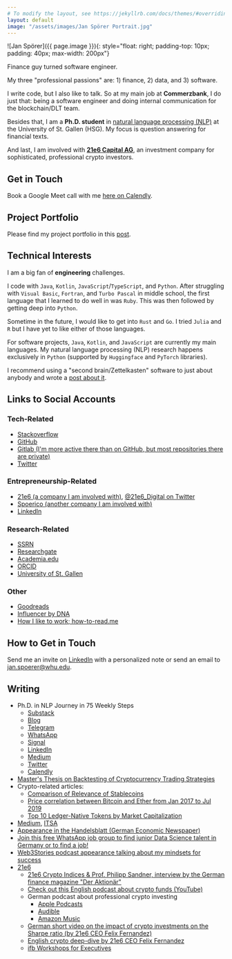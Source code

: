 ```yaml
---
# To modify the layout, see https://jekyllrb.com/docs/themes/#overriding-theme-defaults
layout: default
image: "/assets/images/Jan Spörer Portrait.jpg"
---
```


![Jan Spörer]({{ page.image }}){: style="float: right; padding-top: 10px; padding: 40px; max-width: 200px"}

Finance guy turned software engineer.

My three "professional passions" are: 1) finance, 2) data, and 3) software.

I write code, but I also like to talk. So at my main job at **Commerzbank**, I do just that: being a software engineer and doing internal communication for the blockchain/DLT team.

Besides that, I am a **Ph.D. student** in [natural language processing (NLP)](https://ics.unisg.ch/chair-ds-nlp-handschuh/) at the University of St. Gallen (HSG). My focus is question answering for financial texts.

And last, I am involved with **[21e6 Capital AG](https://21e6.io/)**, an investment company for sophisticated, professional crypto investors.

## Get in Touch

Book a Google Meet call with me [here on Calendly](https://calendly.com/janspoerer/60m-private).

## Project Portfolio

Please find my project portfolio in this [post](post/2022/07/24/project-portfolio.html).

## Technical Interests

I am a big fan of **engineering** challenges.

I code with `Java`, `Kotlin`, `JavaScript`/`TypeScript`, and `Python`. After struggling with `Visual Basic`, `Fortran`, and `Turbo Pascal` in middle school, the first language that I learned to do well in was `Ruby`. This was then followed by getting deep into `Python`.

Sometime in the future, I would like to get into `Rust` and `Go`. I tried `Julia` and `R` but I have yet to like either of those languages.

For software projects, `Java`, `Kotlin`, and `JavaScript` are currently my main languages. My natural language processing (NLP) research happens exclusively in `Python` (supported by `Huggingface` and `PyTorch` libraries).

I recommend using a "second brain/Zettelkasten" software to just about anybody and wrote a [post about it](/secondbrain).

## Links to Social Accounts

### Tech-Related

* [Stackoverflow](https://stackoverflow.com/users/6057510/jan-sp%c3%b6rer)
* [GitHub](https://github.com/janspoerer)
* [Gitlab (I'm more active there than on GitHub, but most repositories there are private)](https://gitlab.com/janspoerer1)
* [Twitter](https://twitter.com/JanSpoerer)

### Entrepreneurship-Related

* [21e6 (a company I am involved with)](https://assets.21e6.io/), [@21e6_Digital on Twitter](https://twitter.com/21e6_Digital)
* [Spoerico (another company I am involved with)](https://spoerico.com/)
* [LinkedIn](https://www.linkedin.com/in/janspoerer/)

### Research-Related

* [SSRN](https://papers.ssrn.com/sol3/cf_dev/AbsByAuth.cfm?per_id=3917972)
* [Researchgate](https://www.researchgate.net/profile/Jan-Spoerer)
* [Academia.edu](https://independent.academia.edu/JSp%C3%B6rer)
* [ORCID](https://orcid.org/0000-0002-9473-5029)
* [University of St. Gallen](https://ics.unisg.ch/chair-ds-nlp-handschuh/)

### Other

* [Goodreads](https://www.goodreads.com/user/show/64425508-jan-sp-rer)
* [Influencer by DNA](https://philippsandner.medium.com/call-for-applications-for-influencer-by-dna-a-6-week-mentoring-program-to-become-influencer-and-11af32faaccc)
* [How I like to work; how-to-read.me](https://app.how-to-read.me/public/4ce1a4e0-0754-4658-aa11-11d5e83020c3)

## How to Get in Touch

Send me an invite on [LinkedIn](https://www.linkedin.com/in/janspoerer/) with a personalized note or send an email to jan.spoerer@whu.edu.

## Writing

* Ph.D. in NLP Journey in 75 Weekly Steps
    * [Substack](https://nlpjourney.substack.com/)
    * [Blog](https://janspoerer.github.io/phdstudies/)
    * [Telegram](https://t.me/+gmkAaVlKPh4xZTky)
    * [WhatsApp](https://chat.whatsapp.com/F6901LMMJWIGlxrahkgBcq)
    * [Signal](https://signal.group/#CjQKIBRVuHKD-b_yhfeB3gnPU0G4HSA3tv1WmaA2PO___abEEhDqLwQXJZWJuwYamodAUqjN)
    * [LinkedIn](https://www.linkedin.com/in/janspoerer/)
    * [Medium](https://medium.com/@janspoerer/about)
    * [Twitter](https://twitter.com/JanSpoerer)
    * [Calendly](https://calendly.com/janspoerer/60m-private)
* [Master's Thesis on Backtesting of Cryptocurrency Trading Strategies](https://papers.ssrn.com/sol3/papers.cfm?abstract_id=3620154)
* Crypto-related articles:
    * [Comparison of Relevance of Stablecoins](https://medium.com/@mk.marcel.kaiser/tether-is-the-dominant-stablecoin-with-an-87-share-of-total-stablecoin-market-capitalization-772dc78b32a1)
    * [Price correlation between Bitcoin and Ether from Jan 2017 to Jul 2019](https://medium.com/@mk.marcel.kaiser/price-correlation-between-bitcoin-and-ether-from-jan-2017-to-jul-2019-59a0db26de6)
    * [Top 10 Ledger-Native Tokens by Market Capitalization](https://medium.com/@mk.marcel.kaiser/top-10-ledger-native-tokens-by-market-capitalization-21f40bae6257)
* [Medium](https://medium.com/@janspoerer/about), [ITSA](https://medium.com/@mk.marcel.kaiser/top-10-ledger-native-tokens-by-market-capitalization-21f40bae6257)
* [Appearance in the Handelsblatt (German Economic Newspaper)](https://www.handelsblatt.com/finanzen/maerkte/devisen-rohstoffe/bitcoin-und-co-wie-fondsprofis-mit-kryptowaehrungen-experimentieren/27805202.html)
* [Join this free WhatsApp job group to find junior Data Science talent in Germany or to find a job!](https://chat.whatsapp.com/JdDgM4yIexODMe4FkGJuLE)
* [Web3Stories podcast appearance talking about my mindsets for success](https://www.linkedin.com/posts/%F0%9F%91%A8%E2%80%8D%F0%9F%9A%80marcel-grimm-843b68201_%3F%3F%3F%3F-%3F%3F%3F%3F-%3F%3F%3F%3F%3F-%3F%3F%3F%3F-activity-7041674001810653185-OEiZ/)
* [21e6](https://assets.21e6.io/)
    * [21e6 Crypto Indices & Prof. Philipp Sandner, interview by the German finance magazine "Der Aktionär"](https://youtu.be/lwIYYiQQFLQ?t=348)
	* [Check out this English podcast about crypto funds (YouTube)](https://www.youtube.com/watch?v=nl3XdpC4_fo)
	* German podcast about professional crypto investing
		* [Apple Podcasts](https://podcasts.apple.com/de/podcast/krypto-im-portfolio/id1638093768)
		* [Audible](https://www.audible.de/pd/Krypto-im-Portfolio-Podcast/B0B9GCK4GX)
        * [Amazon Music](https://music.amazon.com/podcasts/4f0d7798-7fc3-44fc-888f-62dc2ee904aa/episodes/2d4a00eb-1efa-42d9-8c84-275c3943faca/krypto-im-portfolio-krypto-fonds-mit-jan-sp%C3%B6rer-due-diligence-und-data-manager-bei-21e6-capital)
	* [German short video on the impact of crypto investments on the Sharpe ratio (by 21e6 CEO Felix Fernandez)](https://www.youtube.com/watch?v=euyf8CKHEeg)
	* [English crypto deep-dive by 21e6 CEO Felix Fernandez](https://www.youtube.com/watch?v=BPT3FuO9VnQ)
	* [ifb Workshops for Executives](https://assets.21e6.io/blog/jan-sp%C3%B6rer-at-ifb-workshop-about-distributed-ledger-technologies)
